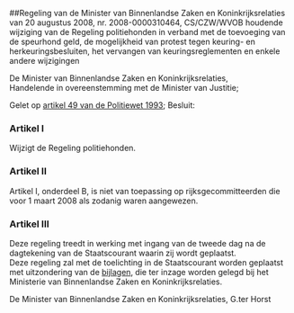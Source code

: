 <meta http-equiv='Content-Type' content='text/html; charset=utf-8' />

##Regeling van de Minister van Binnenlandse Zaken en Koninkrijksrelaties van 20 augustus 2008, nr. 2008-0000310464, CS/CZW/WVOB houdende wijziging van de Regeling politiehonden in verband met de toevoeging van de speurhond geld, de mogelijkheid van protest tegen keuring- en herkeuringsbesluiten, het vervangen van keuringsreglementen en enkele andere wijzigingen

De Minister van Binnenlandse Zaken en Koninkrijksrelaties,  
Handelende in overeenstemming met de Minister van Justitie;

Gelet op [artikel 49 van de Politiewet 1993](../../../../../../../../../../wet/politiewet/1993/BWBR0006299/README.md);
Besluit:    

### Artikel  I  

Wijzigt de Regeling politiehonden.   

### Artikel  II  

Artikel I, onderdeel B, is niet van toepassing op rijksgecommitteerden die voor 1 maart 2008 als zodanig waren aangewezen.  

### Artikel  III  

Deze regeling treedt in werking met ingang van de tweede dag na de dagtekening van de Staatscourant waarin zij wordt geplaatst.  
Deze regeling zal met de toelichting in de Staatscourant worden geplaatst met uitzondering van de [bijlagen](../../../../../../../../../../ministeriele-regeling/regeling/politiehonden/BWBR0019728/README.md), die ter inzage worden gelegd bij het Ministerie van Binnenlandse Zaken en Koninkrijksrelaties.  

De 
Minister van Binnenlandse Zaken en Koninkrijksrelaties, 
G.ter Horst   
